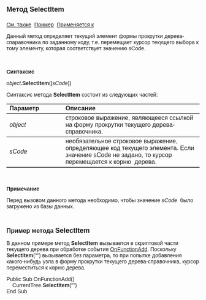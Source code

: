 <html>
<head>
<title>SelectItem</title>
</head>

<body>

<p><font size="4" face="Arial"><strong>Метод SelectItem<br>
<br>
</strong></font><font face="Arial"><a href="../FrmEditTree.html">См. 
также</a>&nbsp;
<u>Пример</u>&nbsp; <a href="../FrmEditTree.html">Применяется к</a></font></p>

<p><font face="Arial">Данный метод определяет текущий элемент формы прокрутки дерева-спаравочника 
    по заданному коду, т.е. 
перемещает курсор текущего выбора к тому элементу, которая соответствует значению sCode.
</font></p>

<p class="label">&nbsp;</p>

<p class="label"><font face="Arial"><b>Синтаксис</b></font></p>

<p><font face="Arial"><em>object</em><strong>.SelectItem</strong>([<em>sCode</em>])</font></p>

<p><font face="Arial">Синтаксис метода <strong>SelectItem</strong>
состоит из следующих частей:</font></p>

<table border="1" cellPadding="5" cols="2" frame="below" rules="rows">
<TBODY>
  <tr vAlign="top">
    <td class="label" width="29%"><font face="Arial"><b>Параметр</b></font></td>
    <td class="label" width="71%"><font face="Arial"><strong>Описание</strong></font></td>
  </tr>
  <tr>
    <td width="29%"><font face="Arial"><em>object</em></font></td>
    <td width="71%"><font face="Arial">строковое выражение, являющееся 
	ссылкой на форму прокрутки текущего дерева-справочника.</font></td>
  </tr>
   <tr>
    <td width="29%"><font face="Arial"><em>sCode</em></font></td>
    <td width="71%"><font face="Arial">необязательное строковое выражение, определяющее 
        код текущего элемента. Если значение sCode не задано, то курсор перемещается к 
        корню&nbsp; дерева.</font></td>
  </tr>
</TBODY>
</table>

<p class="label">&nbsp;</p>

<p class="label"><font face="Arial"><b>Примечание</b></font></p>

<p class="label"><font face="Arial">Перед вызовом данного метода 
необходимо, чтобы значение <em>sCode </em>&nbsp;было загружено из базы данных.</font></p>
    <p class="label">&nbsp;</p>
    <p class="label"><strong><font size="3" face="Arial">Пример метода </font><font size="4" face="Arial">
        SelectItem</font></strong></p>

<p><font face="Arial">В данном примере метод <strong>SelectItem </strong>вызывается<strong> </strong>в скриптовой части текущего дерева 
    при обработке события <a href="../../ScriptProcs/OnFunctionAdd_Tree.html">OnFunctionAdd</a>. 
    Поскольку&nbsp; <strong>SelectItem</strong>("") вызывается без параметра, то при 
    попытке добавления какого-нибудь узла в форму прокрутки текущего 
    дерева-справочника, курсор переместиться к корню дерева.</font></p>

<p><font face="Arial">
Public Sub OnFunctionAdd()
    <br />
&nbsp;&nbsp;&nbsp; CurrentTree.<strong>SelectItem</strong>("")<br />
End Sub</strong></font></p>
    <p class="label">&nbsp;</p>

<p class="label">&nbsp;</p>
</body>
</html>
